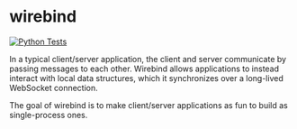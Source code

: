 # wirebind

[![Python Tests](https://github.com/drifting-in-space/wirebind/actions/workflows/python.yml/badge.svg)](https://github.com/drifting-in-space/wirebind/actions/workflows/python.yml)

In a typical client/server application, the client and server communicate by passing messages to each other. Wirebind allows applications to instead interact with local data structures, which it synchronizes over a long-lived WebSocket connection.

The goal of wirebind is to make client/server applications as fun to build as single-process ones.
